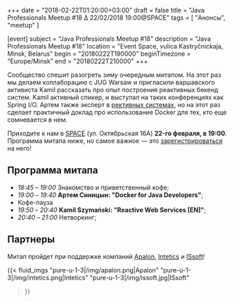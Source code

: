 +++
date = "2018-02-22T01:20:00+03:00"
draft = false
title = "Java Professionals Meetup #18 ∆ 22/02/2018 19:00@SPACE"
tags = [
    "Анонсы", "meetup"
]

[event]
subject = "Java Professionals Meetup #18"
description = "Java Professionals Meetup #18"
location = "Event Space, vulica Kastryčnickaja, Minsk, Belarus"
begin = "20180222T190000"
beginTimezone = "Europe/Minsk"
end = "20180222T210000"
+++

Сообщество спешит разогреть зиму очередным митапом.
На этот раз мы делаем коллаборацию с JUG Warsaw и пригласили варшавского активиста Kamil рассказать про опыт построения реактивных бекенд систем.
Kamil активный спикер, и выступал на таких конференциях как Spring I/O.
Артем также эксперт в [рективных системах](https://www.youtube.com/watch?v=XdO-VhUHb1M), но на этот раз сделает практичный доклад про использование Docker для тех, кто еще сомневается в нем.

Приходите к нам в [SPACE](http://eventspace.by) (ул. Октябрьская 16А) **22-го февраля, в 19:00**.
Программа митапа ниже, но самое важное — это [зарегистрироваться](http://bit.ly/jprof_reg_18) на него!

<!--more-->


## Программа митапа
* _18:45_ – _19:00_ Знакомство и приветственный кофе;
* _19:00_ – _19:40_ **Артем Синицын: "Docker for Java Developers"**;
* Кофе-пауза
* _19:50_ – _20:40_ **Kamil Szymański: "Reactive Web Services [EN]"**;
* _20:40_ – _21:00_ Hетворкинг;

## Партнеры

Митап пройдет при поддержке компаний [Apalon](http://apalon.com), [Intetics](http://intetics.com) и [ISsoft](http://www.issoft.by)!

{{< fluid_imgs
  "pure-u-1-3|/img/apalon.png|Apalon"
  "pure-u-1-3|/img/intetics.png|Intetics"
  "pure-u-1-3|/img/issoft.jpg|ISsoft"
>}}
